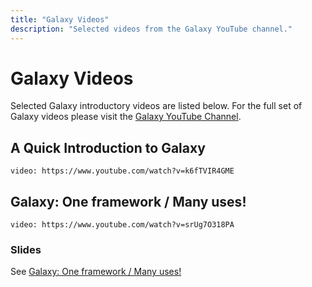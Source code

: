 ```yaml
---
title: "Galaxy Videos"
description: "Selected videos from the Galaxy YouTube channel."
---
```


# Galaxy Videos

Selected Galaxy introductory videos are listed below. For the full set of Galaxy videos please visit the [Galaxy YouTube Channel](https://www.youtube.com/channel/UCwoMMZPbz1L9AZzvIvrvqYA).

## A Quick Introduction to Galaxy
`video: https://www.youtube.com/watch?v=k6fTVIR4GME`

## Galaxy: One framework / Many uses!

`video: https://www.youtube.com/watch?v=srUg7O318PA`

### Slides

See [Galaxy: One framework / Many uses!](https://docs.google.com/presentation/d/1vcXpctBe4ED_XQxKQNzPjkAjRuNZiqAsBXe5ws4CCHE/edit#slide=id.ga5d0f95035_1_0)
